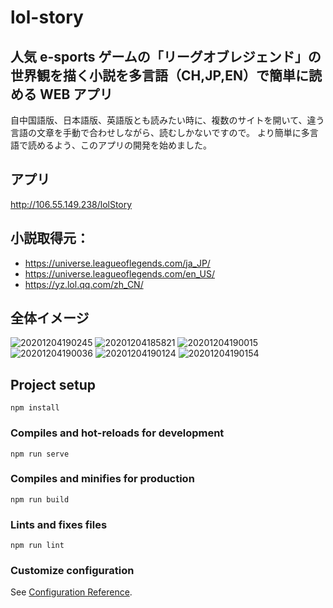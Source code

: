 # lol-story

## 人気 e-sports ゲームの「リーグオブレジェンド」の世界観を描く小説を多言語（CH,JP,EN）で簡単に読める WEB アプリ

自中国語版、日本語版、英語版とも読みたい時に、複数のサイトを開いて、違う言語の文章を手動で合わせしながら、読むしかないですので。
より簡単に多言語で読めるよう、このアプリの開発を始めました。

## アプリ

http://106.55.149.238/lolStory

## 小説取得元：

-   https://universe.leagueoflegends.com/ja_JP/
-   https://universe.leagueoflegends.com/en_US/
-   https://yz.lol.qq.com/zh_CN/


## 全体イメージ

![20201204190245](https://raw.githubusercontent.com/kakigakki/picBed/master/imgs/20201204190245.png)
![20201204185821](https://raw.githubusercontent.com/kakigakki/picBed/master/imgs/20201204185821.png)
![20201204190015](https://raw.githubusercontent.com/kakigakki/picBed/master/imgs/20201204190015.png)
![20201204190036](https://raw.githubusercontent.com/kakigakki/picBed/master/imgs/20201204190036.png)
![20201204190124](https://raw.githubusercontent.com/kakigakki/picBed/master/imgs/20201204190124.png)
![20201204190154](https://raw.githubusercontent.com/kakigakki/picBed/master/imgs/20201204190154.png)

## Project setup

```
npm install
```

### Compiles and hot-reloads for development

```
npm run serve
```

### Compiles and minifies for production

```
npm run build
```

### Lints and fixes files

```
npm run lint
```

### Customize configuration

See [Configuration Reference](https://cli.vuejs.org/config/).
